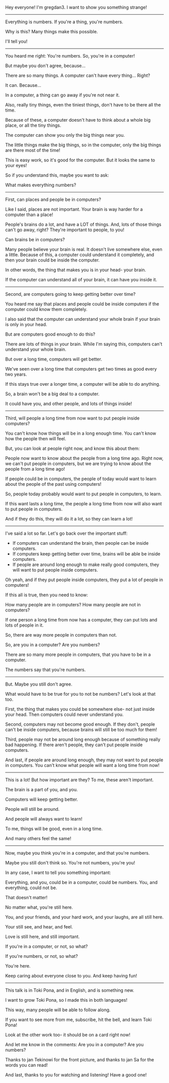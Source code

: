 Hey everyone! I'm gregdan3. I want to show you something strange!

---

<!-- intro: everything is numbers -->

Everything is numbers. If you're a thing, you're numbers.

Why is this? Many things make this possible.

I'll tell you!

---

<!-- opening arguments: there are so many things, but computers don't have them all at once-->

You heard me right: You're numbers. So, you're in a computer!

But maybe you don't agree, because...

There are so many things. A computer can't have every thing... Right?

It can. Because...

In a computer, a thing can go away if you're not near it.

Also, really tiny things, even the tiniest things, don't have to be there all the time.

Because of these, a computer doesn't have to think about a whole big place, or all the tiny things.

The computer can show you only the big things near you.

The little things make the big things, so in the computer, only the big things are there most of the time!

This is easy work, so it's good for the computer. But it looks the same to your eyes!

So if you understand this, maybe you want to ask:

What makes everything numbers?

---

<!-- reason one: people can be in computers -->

First, can places and people be in computers?

Like I said, places are not important. Your brain is way harder for a computer than a place!

People's brains do a lot, and have a LOT of things. And, lots of those things can't go away, right? They're important to people, to you!

Can brains be in computers?

Many people believe your brain is real. It doesn't live somewhere else, even a little. Because of this, a computer could understand it completely, and then your brain could be inside the computer.

In other words, the thing that makes you is in your head- your brain.

If the computer can understand all of your brain, it can have you inside it.

---

<!-- reason two: computers keep getting better over time -->

Second, are computers going to keep getting better over time?

You heard me say that places and people could be inside computers if the computer could know them completely.

I also said that the computer can understand your whole brain if your brain is only in your head.

But are computers good enough to do this?

There are lots of things in your brain. While I'm saying this, computers can't understand your whole brain.

But over a long time, computers will get better.

We've seen over a long time that computers get two times as good every two years.

If this stays true over a longer time, a computer will be able to do anything.

So, a brain won't be a big deal to a computer.

It could have you, and other people, and lots of things inside!

---

<!-- reason number three: future people want people inside computer -->

Third, will people a long time from now want to put people inside computers?

You can't know how things will be in a long enough time. You can't know how the people then will feel.

But, you can look at people right now, and know this about them:

People now want to know about the people from a long time ago. Right now, we can't put people in computers, but we are trying to know about the people from a long time ago!

If people could be in computers, the people of today would want to learn about the people of the past using computers!

So, people today probably would want to put people in computers, to learn.

If this want lasts a long time, the people a long time from now will also want to put people in computers.

And if they do this, they will do it a lot, so they can learn a lot!

---

<!-- closing arguments:  -->

I've said a lot so far. Let's go back over the important stuff:

- If computers can understand the brain, then people can be inside computers.
- If computers keep getting better over time, brains will be able be inside computers.
- If people are around long enough to make really good computers, they will want to put people inside computers.

Oh yeah, and if they put people inside computers, they put a lot of people in computers!

If this all is true, then you need to know:

How many people are in computers? How many people are not in computers?

If one person a long time from now has a computer, they can put lots and lots of people in it.

So, there are way more people in computers than not.

So, are you in a computer? Are you numbers?

There are so many more people in computers, that you have to be in a computer.

The numbers say that you're numbers.

---

<!-- counterarguments -->

But. Maybe you still don't agree.

What would have to be true for you to not be numbers? Let's look at that too.

First, the thing that makes you could be somewhere else- not just inside your head. Then computers could never understand you.

Second, computers may not become good enough. If they don't, people can't be inside computers, because brains will still be too much for them!

Third, people may not be around long enough because of something really bad happening. If there aren't people, they can't put people inside computers.

And last, if people are around long enough, they may not want to put people in computers. You can't know what people will want a long time from now!

---

This is a lot! But how important are they? To me, these aren't important.

The brain is a part of you, and you.

Computers will keep getting better.

People will still be around.

And people will always want to learn!

To me, things will be good, even in a long time.

And many others feel the same!

---

<!-- finale -->

Now, maybe you think you're in a computer, and that you're numbers.

Maybe you still don't think so. You're not numbers, you're you!

In any case, I want to tell you something important:

Everything, and you, could be in a computer, could be numbers. You, and everything, could not be.

That doesn't matter!

No matter what, you're still here.

You, and your friends, and your hard work, and your laughs, are all still here.

Your still see, and hear, and feel.

Love is still here, and still important.

If you're in a computer, or not, so what?

If you're numbers, or not, so what?

You're here.

Keep caring about everyone close to you. And keep having fun!

---

This talk is in Toki Pona, and in English, and is something new.

I want to grow Toki Pona, so I made this in both languages!

This way, many people will be able to follow along.

If you want to see more from me, subscribe, hit the bell, and learn Toki Pona!

Look at the other work too- it should be on a card right now!

And let me know in the comments: Are you in a computer? Are you numbers?

Thanks to jan Tekinowi for the front picture, and thanks to jan Sa for the words you can read!

And last, thanks to you for watching and listening! Have a good one!
